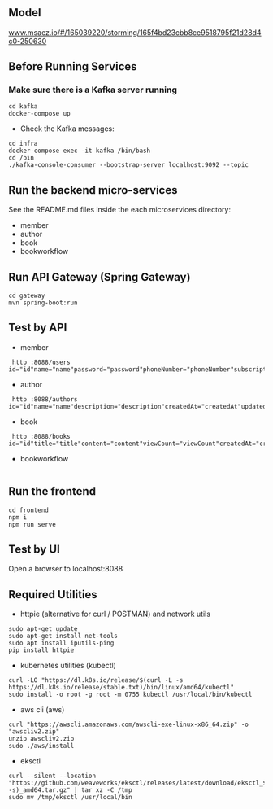 # 

## Model
www.msaez.io/#/165039220/storming/165f4bd23cbb8ce9518795f21d28d4c0-250630

## Before Running Services
### Make sure there is a Kafka server running
```
cd kafka
docker-compose up
```
- Check the Kafka messages:
```
cd infra
docker-compose exec -it kafka /bin/bash
cd /bin
./kafka-console-consumer --bootstrap-server localhost:9092 --topic
```

## Run the backend micro-services
See the README.md files inside the each microservices directory:

- member
- author
- book
- bookworkflow


## Run API Gateway (Spring Gateway)
```
cd gateway
mvn spring-boot:run
```

## Test by API
- member
```
 http :8088/users id="id"name="name"password="password"phoneNumber="phoneNumber"subscriptionStartAt="subscriptionStartAt"subscriptionEndAt="subscriptionEndAt"pointBalance="pointBalance"createdAt="createdAt"updatedAt="updatedAt"isKtVerified="isKtVerified"
```
- author
```
 http :8088/authors id="id"name="name"description="description"createdAt="createdAt"updatedAt="updatedAt"
```
- book
```
 http :8088/books id="id"title="title"content="content"viewCount="viewCount"createdAt="createdAt"updatedAt="updatedAt"isBookPublished="isBookPublished"price="price"summary="summary"authorId="authorId"isBestseller="isBestseller"
```
- bookworkflow
```
```


## Run the frontend
```
cd frontend
npm i
npm run serve
```

## Test by UI
Open a browser to localhost:8088

## Required Utilities

- httpie (alternative for curl / POSTMAN) and network utils
```
sudo apt-get update
sudo apt-get install net-tools
sudo apt install iputils-ping
pip install httpie
```

- kubernetes utilities (kubectl)
```
curl -LO "https://dl.k8s.io/release/$(curl -L -s https://dl.k8s.io/release/stable.txt)/bin/linux/amd64/kubectl"
sudo install -o root -g root -m 0755 kubectl /usr/local/bin/kubectl
```

- aws cli (aws)
```
curl "https://awscli.amazonaws.com/awscli-exe-linux-x86_64.zip" -o "awscliv2.zip"
unzip awscliv2.zip
sudo ./aws/install
```

- eksctl 
```
curl --silent --location "https://github.com/weaveworks/eksctl/releases/latest/download/eksctl_$(uname -s)_amd64.tar.gz" | tar xz -C /tmp
sudo mv /tmp/eksctl /usr/local/bin
```
